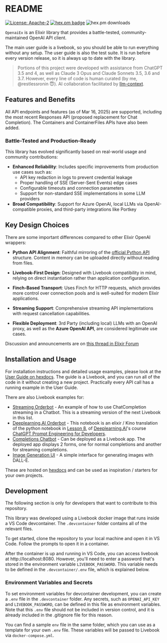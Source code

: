 # README

[![License: Apache-2](https://img.shields.io/badge/License-Apache2-yellow.svg)](https://opensource.org/license/apache-2-0/)
[![hex.pm badge](https://img.shields.io/hexpm/v/openai_ex.svg)](https://hex.pm/packages/openai_ex)
![hex.pm downloads](https://img.shields.io/hexpm/dw/openai_ex)

`OpenaiEx` is an Elixir library that provides a battle-tested, community-maintained OpenAI API client.

The main user guide is a livebook, so you should be able to run everything without any setup. The user guide is also the test suite. It is run before every version release, so it is always up to date with the library.

> Portions of this project were developed with assistance from ChatGPT 3.5 and 4, as well as Claude 3 Opus and Claude Sonnets 3.5, 3.6 and 3.7. However, every line of code is human curated (by me, @restlessronin 😇). AI collaboration facilitated by [llm-context](https://github.com/cyberchitta/llm-context.py).

## Features and Benefits

All API endpoints and features (as of Mar 16, 2025) are supported, including the most recent Responses API (proposed replacement for Chat Completion). The Containers and ContainerFiles APIs have also been added.

### Battle-Tested and Production-Ready

This library has evolved significantly based on real-world usage and community contributions:

- **Enhanced Reliability**: Includes specific improvements from production use cases such as:
  - API key redaction in logs to prevent credential leakage
  - Proper handling of SSE (Server-Sent Events) edge cases
  - Configurable timeouts and connection parameters
  - Support for non-standard SSE implementations in some LLM providers
- **Broad Compatibility**: Support for Azure OpenAI, local LLMs via OpenAI-compatible proxies, and third-party integrations like Portkey

## Key Design Choices

There are some important differences compared to other Elixir OpenAI wrappers:

- **Python API Alignment**: Faithful mirroring of the [official Python API](https://github.com/openai/openai-python) structure. Content in memory can be uploaded directly without reading from files.

- **Livebook-First Design**: Designed with Livebook compatibility in mind, relying on direct instantiation rather than application configuration.

- **Finch-Based Transport**: Uses Finch for HTTP requests, which provides more control over connection pools and is well-suited for modern Elixir applications.

- **Streaming Support**: Comprehensive streaming API implementations with request cancellation capabilities.

- **Flexible Deployment**: 3rd Party (including local) LLMs with an OpenAI proxy, as well as the **Azure OpenAI API**, are considered legitimate use cases.

Discussion and announcements are on [this thread in Elixir Forum](https://elixirforum.com/t/openai-ex-openai-api-client-library/)

## Installation and Usage

For installation instructions and detailed usage examples, please look at the [User Guide on hexdocs](https://hexdocs.pm/openai_ex/userguide.html). The guide is a Livebook, and you can run all of the code in it without creating a new project. Practically every API call has a running example in the User Guide.

There are also Livebook examples for:

- [Streaming Orderbot](https://hexdocs.pm/openai_ex/streaming_orderbot.html) - An example of how to use ChatCompletion streaming in a Chatbot. This is a streaming version of the next Livebook in this list.
- [Deeplearning.AI Orderbot](https://hexdocs.pm/openai_ex/dlai_orderbot.html) - This notebook is an elixir / Kino translation of the python notebook in [Lesson 8](https://learn.deeplearning.ai/chatgpt-prompt-eng/lesson/8/chatbot), of [Deeplearning.AI](https://www.deeplearning.ai/)'s course [ChatGPT Prompt Engineering for Developers](https://www.deeplearning.ai/short-courses/chatgpt-prompt-engineering-for-developers/).
- [Completions Chatbot](https://hexdocs.pm/openai_ex/completions.html) - Can be deployed as a Livebook app. The deployed app displays 2 forms, one for normal completions and another for streaming completions.
- [Image Generation UI](https://hexdocs.pm/openai_ex/images.html) - A simple interface for generating images with DALL-E.

These are hosted on [hexdocs](https://hexdocs.pm/openai_ex) and can be used as inspiration / starters for your own projects.

## Development

The following section is only for developers that want to contribute to this repository.

This library was developed using a Livebook docker image that runs inside a VS Code devcontainer. The `.devcontainer` folder contains all of the relevant files.

To get started, clone the repository to your local machine and open it in VS Code. Follow the prompts to open it in a container.

After the container is up and running in VS Code, you can access livebook at http://localhost:8080. However, you'll need to enter a password that's stored in the environment variable `LIVEBOOK_PASSWORD`. This variable needs to be defined in the `.devcontainer/.env` file, which is explained below.

### Environment Variables and Secrets

To set environment variables for devcontainer development, you can create a `.env` file in the `.devcontainer` folder. Any secrets, such as `OPENAI_API_KEY` and `LIVEBOOK_PASSWORD`, can be defined in this file as environment variables. Note that this `.env` file should not be included in version control, and it is already included in the .gitignore file for this reason.

You can find a sample `env` file in the same folder, which you can use as a template for your own `.env` file. These variables will be passed to Livebook via `docker-compose.yml`.
